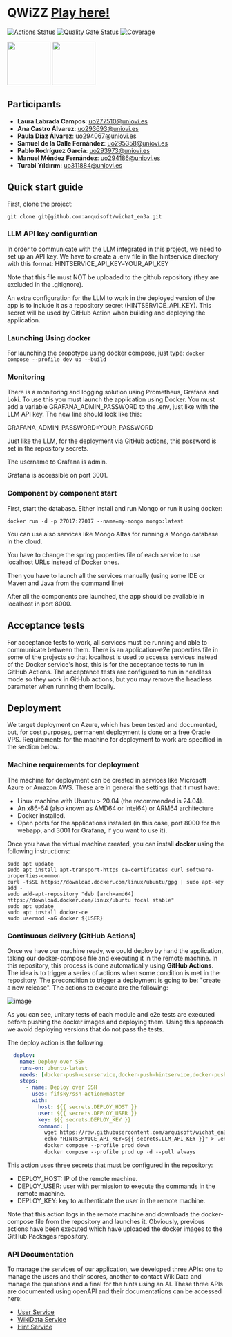 # QWiZZ [Play here!](https://wichat.pablordgz.es)

[![Actions Status](https://github.com/arquisoft/wichat_en3a/workflows/CI%20for%20wichat_en3a/badge.svg)](https://github.com/arquisoft/wichat_en3a/actions)
[![Quality Gate Status](https://sonarcloud.io/api/project_badges/measure?project=Arquisoft_wichat_en3a&metric=alert_status)](https://sonarcloud.io/summary/new_code?id=Arquisoft_wichat_en3a)
[![Coverage](https://sonarcloud.io/api/project_badges/measure?project=Arquisoft_wichat_en3a&metric=coverage)](https://sonarcloud.io/summary/new_code?id=Arquisoft_wichat_en3a)

 

 

<p float="left">
 

<img src="https://img.icons8.com/color/512/spring-logo.png" height="100">
 

<img src="https://cdn-icons-png.flaticon.com/512/226/226777.png" height="100">
 

</p>

## Participants
- **Laura Labrada Campos**: uo277510@uniovi.es
- **Ana Castro Álvarez**: uo293693@uniovi.es
- **Paula Díaz Álvarez**: uo294067@uniovi.es
- **Samuel de la Calle Fernández**: uo295358@uniovi.es
- **Pablo Rodríguez García**: uo293973@uniovi.es
- **Manuel Méndez Fernández**: uo294186@uniovi.es
- **Turabi Yıldırım**: uo311884@uniovi.es

## Quick start guide

First, clone the project:

```git clone git@github.com:arquisoft/wichat_en3a.git```

### LLM API key configuration

In order to communicate with the LLM integrated in this project, we need to set up an API key.
We have to create a .env file in the hintservice directory with this format:
HINTSERVICE_API_KEY=YOUR_API_KEY

Note that this file must NOT be uploaded to the github repository (they are excluded in the .gitignore).

An extra configuration for the LLM to work in the deployed version of the app is to include it as a repository secret (HINTSERVICE_API_KEY). This secret will be used by GitHub Action when building and deploying the application.

### Launching Using docker
For launching the propotype using docker compose, just type:
```docker compose --profile dev up --build```

### Monitoring
There is a monitoring and logging solution using Prometheus, Grafana and Loki. To use this you must launch the application using Docker. You must add a variable GRAFANA_ADMIN_PASSWORD to the .env, just like with the LLM API key. The new line should look like this:

GRAFANA_ADMIN_PASSWORD=YOUR_PASSWORD

Just like the LLM, for the deployment via GitHub actions, this password is set in the repository secrets.

The username to Grafana is admin.

Grafana is accessible on port 3001.

### Component by component start
First, start the database. Either install and run Mongo or run it using docker:

```docker run -d -p 27017:27017 --name=my-mongo mongo:latest```

You can use also services like Mongo Altas for running a Mongo database in the cloud.

You have to change the spring properties file of each service to use localhost URLs instead of Docker ones.

Then you have to launch all the services manually (using some IDE or Maven and Java from the command line)

After all the components are launched, the app should be available in localhost in port 8000.

## Acceptance tests
For acceptance tests to work, all services must be running and able to communicate between them. There is an application-e2e.properties file in some of the projects so that localhost is used to accesss services instead of the Docker service's host, this is for the acceptance tests to run in GitHub Actions. The acceptance tests are configured to run in headless mode so they work in GitHub actions, but you may remove the headless parameter when running them locally.

## Deployment
We target deployment on Azure, which has been tested and documented, but, for cost purposes, permanent deployment is done on a free Oracle VPS. Requirements for the machine for deployment to work are specified in the section below.

### Machine requirements for deployment
The machine for deployment can be created in services like Microsoft Azure or Amazon AWS. These are in general the settings that it must have:

- Linux machine with Ubuntu > 20.04 (the recommended is 24.04).
- An x86-64 (also known as AMD64 or Intel64) or ARM64 architecture
- Docker installed.
- Open ports for the applications installed (in this case, port 8000 for the webapp, and 3001 for Grafana, if you want to use it).

Once you have the virtual machine created, you can install **docker** using the following instructions:

```ssh
sudo apt update
sudo apt install apt-transport-https ca-certificates curl software-properties-common
curl -fsSL https://download.docker.com/linux/ubuntu/gpg | sudo apt-key add -
sudo add-apt-repository "deb [arch=amd64] https://download.docker.com/linux/ubuntu focal stable"
sudo apt update
sudo apt install docker-ce
sudo usermod -aG docker ${USER}
```

### Continuous delivery (GitHub Actions)
Once we have our machine ready, we could deploy by hand the application, taking our docker-compose file and executing it in the remote machine. In this repository, this process is done automatically using **GitHub Actions**. The idea is to trigger a series of actions when some condition is met in the repository. The precondition to trigger a deployment is going to be: "create a new release". The actions to execute are the following:

![image](https://github.com/user-attachments/assets/96d80f32-8f29-4ee1-82a9-288b6cf97b99)



As you can see, unitary tests of each module and e2e tests are executed before pushing the docker images and deploying them. Using this approach we avoid deploying versions that do not pass the tests.

The deploy action is the following:

```yml
  deploy:
    name: Deploy over SSH
    runs-on: ubuntu-latest
    needs: [docker-push-userservice,docker-push-hintservice,docker-push-wikidataservice,docker-push-webapp]
    steps:
      - name: Deploy over SSH
        uses: fifsky/ssh-action@master
        with:
          host: ${{ secrets.DEPLOY_HOST }}
          user: ${{ secrets.DEPLOY_USER }}
          key: ${{ secrets.DEPLOY_KEY }}
          command: |
            wget https://raw.githubusercontent.com/arquisoft/wichat_en3a/master/docker-compose.yml -O docker-compose.yml
            echo "HINTSERVICE_API_KEY=${{ secrets.LLM_API_KEY }}" > .env
            docker compose --profile prod down
            docker compose --profile prod up -d --pull always
```

This action uses three secrets that must be configured in the repository:
- DEPLOY_HOST: IP of the remote machine.
- DEPLOY_USER: user with permission to execute the commands in the remote machine.
- DEPLOY_KEY: key to authenticate the user in the remote machine.

Note that this action logs in the remote machine and downloads the docker-compose file from the repository and launches it. Obviously, previous actions have been executed which have uploaded the docker images to the GitHub Packages repository.

### API Documentation
To manage the services of our application, we developed three APIs: one to manage the users and their scores, another to contact WikiData and manage the questions and a final for the hints using an AI.
These three APIs are documented using openAPI and their documentations can be accessed here:
- [User Service](https://userservice.wichat.pablordgz.es/swagger-ui/index.html)
- [WikiData Service](https://wikidataservice.wichat.pablordgz.es/swagger-ui/index.html)
- [Hint Service](https://hintservice.wichat.pablordgz.es/swagger-ui/index.html)